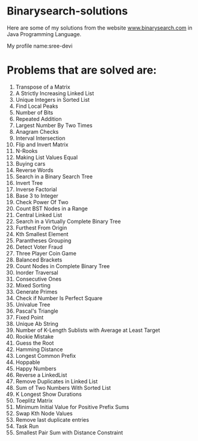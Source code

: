 # Binarysearch-solutions
Here are some of my solutions from the website www.binarysearch.com in Java Programming Language.

My profile name:sree-devi
# Problems that are solved are:
1. Transpose of a Matrix
2. A Strictly Increasing Linked List
3. Unique Integers in Sorted List
4. Find Local Peaks
5. Number of Bits
6. Repeated Addition
7. Largest Number By Two Times
8. Anagram Checks
9. Interval Intersection
10. Flip and Invert Matrix
11. N-Rooks
12. Making List Values Equal
13. Buying cars
14. Reverse Words
15. Search in a Binary Search Tree
16. Invert Tree
17. Inverse Factorial
18. Base 3 to Integer
19. Check Power Of Two
20. Count BST Nodes in a Range
21. Central Linked List
22. Search in a Virtually Complete Binary Tree
23. Furthest From Origin
24. Kth Smallest Element
25. Parantheses Grouping
26. Detect Voter Fraud
27. Three Player Coin Game
28. Balanced Brackets
29. Count Nodes in Complete Binary Tree
30. Inorder Traversal
31. Consecutive Ones
32. Mixed Sorting
33. Generate Primes
34. Check if Number Is Perfect Square
35. Univalue Tree
36. Pascal's Triangle
37. Fixed Point
38. Unique Ab String
39. Number of K-Length Sublists with Average at Least Target
40. Rookie Mistake
41. Guess the Root
42. Hamming Distance
43. Longest Common Prefix
44. Hoppable
45. Happy Numbers
46. Reverse a LinkedList
47. Remove Duplicates in Linked List
48. Sum of Two Numbers With Sorted List
49. K Longest Show Durations
50. Toeplitz Matrix
51. Minimum Initial Value for Positive Prefix Sums
52. Swap Kth Node Values
53. Remove last duplicate entries
54. Task Run
55. Smallest Pair Sum with Distance Constraint


